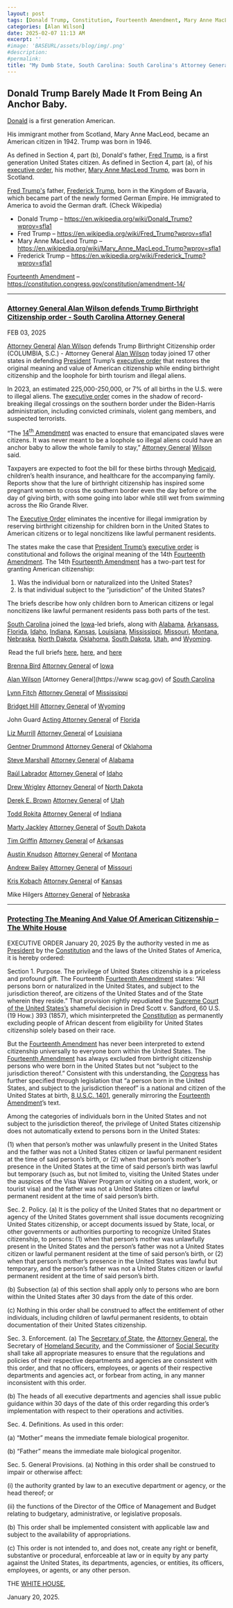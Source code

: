 ```yaml
---
layout: post
tags: [Donald Trump, Constitution, Fourteenth Amendment, Mary Anne MacLeod Trump, Scotland, Fred Trump, Frederick Trump, Medicaid, Attorney General, Alan Wilson, South Carolina, Brenna Bird, Iowa (IA), Lynn Fitch, Mississippi (MS), Bridget Hill, Wyoming (WY), John Guard, Florida (FL), Liz Murrill, Louisiana (LA), Gentner Drummond, Oklahoma (OK), Steve Marshall, Alabama (AL), Raúl Labrador, Idaho (ID), Drew Wrigley, North Dakota (ND), Derek E. Brown, Utah (UT), Todd Rokita, Indiana (IN), Marty Jackley, South Dakota (OK), Tim Griffin, Arkansas (AR), Austin Knudson, Montana (MT), Andrew Bailey, Missouri (MO), Kris Kobach, Kansas (KS), Mike Hilgers, Nebraska (NE), politics]
categories: [Alan Wilson]
date: 2025-02-07 11:13 AM
excerpt: ''
#image: 'BASEURL/assets/blog/img/.png'
#description:
#permalink:
title: "My Dumb State, South Carolina: South Carolina's Attorney General, Alan Wilson, Wants To Amend The Fourteenth Amendment"
---
```



## Donald Trump Barely Made It From Being An Anchor Baby. 

[Donald](https://www.whitehouse.gov/) is a first generation American.

His immigrant mother from Scotland, Mary Anne MacLeod, became an American citizen in 1942. Trump was born in 1946.

As defined in Section 4, part (b), Donald's father, [Fred Trump](https://en.wikipedia.org/wiki/Fred_Trump?wprov=sfla1), is a first generation United States citizen. As defined in Section 4, part (a), of his [executive order](https://www.whitehouse.gov/presidential-actions/2025/01/protecting-the-meaning-and-value-of-american-citizenship/), his mother, [Mary Anne MacLeod Trump](https://en.wikipedia.org/wiki/Mary_Anne_MacLeod_Trump?wprov=sfla1), was born in Scotland.

[Fred Trump's](https://en.wikipedia.org/wiki/Fred_Trump?wprov=sfla1) father, [Frederick Trump](https://en.wikipedia.org/wiki/Frederick_Trump?wprov=sfla1), born in the Kingdom of Bavaria, which became part of the newly formed German Empire. He immigrated to America to avoid the German draft. (Check Wikipedia)

- Donald Trump – 
https://en.wikipedia.org/wiki/Donald_Trump?wprov=sfla1
- Fred Trump – https://en.wikipedia.org/wiki/Fred_Trump?wprov=sfla1
- Mary Anne MacLeod Trump – https://en.wikipedia.org/wiki/Mary_Anne_MacLeod_Trump?wprov=sfla1
- Frederick Trump – https://en.wikipedia.org/wiki/Frederick_Trump?wprov=sfla1

[Fourteenth Amendment](https://constitution.congress.gov/constitution/amendment-14/) – https://constitution.congress.gov/constitution/amendment-14/

----

### [Attorney General Alan Wilson defends Trump Birthright Citizenship order - South Carolina Attorney General](https://www.scag.gov/about-the-office/news/attorney-general-alan-wilson-defends-trump-birthright-citizenship-order/)

FEB 03, 2025

[Attorney General](https://www.scag.gov/) [Alan Wilson](https://www.scag.gov/about-the-office/meet-the-attorney-general/) defends Trump Birthright Citizenship order
(COLUMBIA, S.C.) - Attorney General [Alan Wilson](https://www.scag.gov/about-the-office/meet-the-attorney-general/) today joined 17 other states in defending [President](https://www.whitehouse.gov/) Trump’s [executive order](https://www.whitehouse.gov/presidential-actions/2025/01/protecting-the-meaning-and-value-of-american-citizenship/) that restores the original meaning and value of American citizenship while ending birthright citizenship and the loophole for birth tourism and illegal aliens.

In 2023, an estimated 225,000-250,000, or 7% of all births in the U.S. were to illegal aliens. The [executive order](https://www.whitehouse.gov/presidential-actions/2025/01/protecting-the-meaning-and-value-of-american-citizenship/) comes in the shadow of record-breaking illegal crossings on the southern border under the Biden-Harris administration, including convicted criminals, violent gang members, and suspected terrorists.

“The [14<sup>th</sup> Amendment](https://constitution.congress.gov/constitution/amendment-14/) was enacted to ensure that emancipated slaves were citizens. It was never meant to be a loophole so illegal aliens could have an anchor baby to allow the whole family to stay,” [Attorney General](https://www.scag.gov/) [Wilson](https://www.scag.gov/about-the-office/meet-the-attorney-general/) said. 

Taxpayers are expected to foot the bill for these births through [Medicaid](https://www.medicaid.gov/), children’s health insurance, and healthcare for the accompanying family. Reports show that the lure of birthright citizenship has inspired some pregnant women to cross the southern border even the day before or the day of giving birth, with some going into labor while still wet from swimming across the Rio Grande River. 

The [Executive Order](https://www.whitehouse.gov/presidential-actions/2025/01/protecting-the-meaning-and-value-of-american-citizenship/) eliminates the incentive for illegal immigration by reserving birthright citizenship for children born in the United States to American citizens or to legal noncitizens like lawful permanent residents. 

The states make the case that [President Trump’s](https://www.whitehouse.gov/) [executive order](https://www.whitehouse.gov/presidential-actions/2025/01/protecting-the-meaning-and-value-of-american-citizenship/) is constitutional and follows the original meaning of the 14th [Fourteenth Amendment](https://constitution.congress.gov/constitution/amendment-14/). The 14th [Fourteenth Amendment](https://constitution.congress.gov/constitution/amendment-14/) has a two-part test for granting American citizenship: 

1. Was the individual born or naturalized into the United States? 
2. Is that individual subject to the “jurisdiction” of the United States? 

The briefs describe how only children born to American citizens or legal noncitizens like lawful permanent residents pass both parts of the test. 

[South Carolina](https://www.sc.gov/) joined the [Iowa](https://www.iowa.gov/)-led briefs, along with [Alabama](https://www.alabama.gov/), [Arkansass](https://www.az.gov/), [Florida](https://www.myflorida.com/), [Idaho](https://www.idaho.gov/), [Indiana](https://www.in.gov/), [Kansas](https://www.kansas.gov/), [Louisiana](https://www.louisiana.gov/), [Mississippi](https://www.ms.gov/), [Missouri](https://www.mo.gov/), [Montana](https://www.mt.gov/), [Nebraska](https://www.nebraska.gov/), [North Dakota](https://www.nd.gov/), [Oklahoma](https://www.ok.gov/), [South Dakota](https://www.sd.gov/), [Utah](https://www.utah.gov/), and [Wyoming](https://www.wyo.gov/). 

 Read the full briefs [here](https://www.scag.gov/media/01gnsx3b/file-stamped-nhic-v-trump-nh-amicus.pdf), [here](https://www.scag.gov/media/qbybvcpr/file-stamped-nj-v-trump-ma-amicus.pdf), and [here](https://www.scag.gov/media/g0tgrff1/89-1.pdf)

[Brenna Bird](https://www.iowaattorneygeneral.gov/about-us/about-attorney-general-brenna-bird)
[Attorney General](https://www.iowaattorneygeneral.gov/) of [Iowa](https://iowa.gov/)

[Alan Wilson](https://www.scag.gov/about-the-office/meet-the-attorney-general/)
[Attorney General](https://www scag.gov) of [South Carolina](https://www.sc.gov/)

[Lynn Fitch](https://attorneygenerallynnfitch.com/)
[Attorney General](https://attorneygenerallynnfitch.com/) of [Mississippi](https://www.ms.gov/)

[Bridget Hill](https://ag.wyo.gov/ag-biography)
[Attorney General](https://ag.wyo.gov/) of [Wyoming](https://www.wyo.gov/)

John Guard
[Acting Attorney General](https://www.myfloridalegal.com/) of [Florida](https://www.myflorida.com/)

[Liz Murrill](https://ag.louisiana.gov/About)
[Attorney General](https://ag.louisiana.gov/) of [Louisiana](https://www.louisiana.gov/)

[Gentner Drummond](https://oklahoma.gov/oag/about/bio.html)
[Attorney General](https://oklahoma.gov/oag.html) of [Oklahoma](https://www.ok.gov/)

[Steve Marshall](https://www.alabamaag.gov/about/)
[Attorney General](https://www.alabamaag.gov/) of [Alabama](https://www.alabama.gov/)

[Raúl Labrador](https://www.ag.idaho.gov/about/)
[Attorney General](https://www.ag.idaho.gov/) of [Idaho](https://www.idaho.gov/)

[Drew Wrigley](https://attorneygeneral.nd.gov/attorney-generals-office/)
[Attorney General](https://attorneygeneral.nd.gov/) of [North Dakota](https://www.nd.gov/)

[Derek E. Brown](https://attorneygeneral.utah.gov/staff/derek-brown/)
[Attorney General](https://attorneygeneral.utah.gov/) of [Utah](https://www.utah.gov/)

[Todd Rokita](https://www.in.gov/attorneygeneral/about-the-office/about-the-attorney-general/)
[Attorney General](https://www.in.gov/attorneygeneral/) of [Indiana](https://www.in.gov/)

[Marty Jackley](https://atg.sd.gov/OurOffice/bio.aspx#gsc.tab=0)
[Attorney General](https://atg.sd.gov/#gsc.tab=0) of [South Dakota](https://www.sd.gov/)

[Tim Griffin](https://arkansasag.gov/meet-tim/)
[Attorney General](https://arkansasag.gov/) of [Arkansas](https://www.az.gov/)

[Austin Knudson](https://dojmt.gov/attorney-generals-office/about-austin-knudsen/)
[Attorney General](https://dojmt.gov/) of [Montana](https://www.mt.gov/)

[Andrew Bailey](https://ago.mo.gov/about-us/about-ag-bailey/)
[Attorney General](https://ago.mo.gov/) of [Missouri](https://www.mo.gov/)

[Kris Kobach](https://www.ag.ks.gov/about-us/attorney-general-kris-w-kobach)
[Attorney General](https://www.ag.ks.gov/) of [Kansas](https://www.kansas.gov/)

Mike Hilgers
[Attorney General](https://ago.nebraska.gov/) of [Nebraska](https://www.nebraska.gov/)

----

### [Protecting The Meaning And Value Of American Citizenship – The White House](https://www.whitehouse.gov/presidential-actions/2025/01/protecting-the-meaning-and-value-of-american-citizenship/)

EXECUTIVE ORDER
January 20, 2025
By the authority vested in me as [President](https://www.whitehouse.gov/) by the [Constitution](constitution.congress.gov/) and the laws of the United States of America, it is hereby ordered:

Section 1.  Purpose.  The privilege of United States citizenship is a priceless and profound gift.  The Fourteenth [Fourteenth Amendment](https://constitution.congress.gov/constitution/amendment-14/) states:  “All persons born or naturalized in the United States, and subject to the jurisdiction thereof, are citizens of the United States and of the State wherein they reside.”  That provision rightly repudiated the [Supreme Court of the United States’s](https://www.scotus.gov/) shameful decision in Dred Scott v. Sandford, 60 U.S. (19 How.) 393 (1857), which misinterpreted the [Constitution](https://constitution.congress.gov/) as permanently excluding people of African descent from eligibility for United States citizenship solely based on their race.

But the [Fourteenth Amendment](https://constitution.congress.gov/constitution/amendment-14/) has never been interpreted to extend citizenship universally to everyone born within the United States.  The [Fourteenth Amendment](https://constitution.congress.gov/constitution/amendment-14/) has always excluded from birthright citizenship persons who were born in the United States but not “subject to the jurisdiction thereof.”  Consistent with this understanding, the [Congress](https://www.congress.gov/) has further specified through legislation that “a person born in the United States, and subject to the jurisdiction thereof” is a national and citizen of the United States at birth, [8 U.S.C. 1401](https://uscode.house.gov/view.xhtml?req=granuleid:USC-prelim-title8-section1401&num=0&edition=prelim), generally mirroring the [Fourteenth Amendment](https://constitution.congress.gov/constitution/amendment-14/)’s text.

Among the categories of individuals born in the United States and not subject to the jurisdiction thereof, the privilege of United States citizenship does not automatically extend to persons born in the United States: 

(1) when that person’s mother was unlawfully present in the United States and the father was not a United States citizen or lawful permanent resident at the time of said person’s birth, or (2) when that person’s mother’s presence in the United States at the time of said person’s birth was lawful but temporary (such as, but not limited to, visiting the United States under the auspices of the Visa Waiver Program or visiting on a student, work, or tourist visa) and the father was not a United States citizen or lawful permanent resident at the time of said person’s birth.

Sec. 2.  Policy.  (a)  It is the policy of the United States that no department or agency of the United States government shall issue documents recognizing United States citizenship, or accept documents issued by State, local, or other governments or authorities purporting to recognize United States citizenship, to persons:  (1) when that person’s mother was unlawfully present in the United States and the person’s father was not a United States citizen or lawful permanent resident at the time of said person’s birth, or (2) when that person’s mother’s presence in the United States was lawful but temporary, and the person’s father was not a United States citizen or lawful permanent resident at the time of said person’s birth.

(b)  Subsection (a) of this section shall apply only to persons who are born within the United States after 30 days from the date of this order.

(c)  Nothing in this order shall be construed to affect the entitlement of other individuals, including children of lawful permanent residents, to obtain documentation of their United States citizenship.

Sec. 3.  Enforcement.  (a)  The [Secretary of State](https://www.state.gov/), the [Attorney General](https://www.justice.gov/), the Secretary of [Homeland Security](https://www.dhs.gov/), and the Commissioner of [Social Security](https://www.ssa.gov/) shall take all appropriate measures to ensure that the regulations and policies of their respective departments and agencies are consistent with this order, and that no officers, employees, or agents of their respective departments and agencies act, or forbear from acting, in any manner inconsistent with this order.

(b)  The heads of all executive departments and agencies shall issue public guidance within 30 days of the date of this order regarding this order’s implementation with respect to their operations and activities.

Sec. 4.  Definitions.  As used in this order:

(a)  “Mother” means the immediate female biological progenitor.

(b)  “Father” means the immediate male biological progenitor.

Sec. 5.  General Provisions.  (a)  Nothing in this order shall be construed to impair or otherwise affect:

(i)   the authority granted by law to an executive department or agency, or the head thereof; or

(ii)  the functions of the Director of the Office of Management and Budget relating to budgetary, administrative, or legislative proposals.

(b)  This order shall be implemented consistent with applicable law and subject to the availability of appropriations.

(c)  This order is not intended to, and does not, create any right or benefit, substantive or procedural, enforceable at law or in equity by any party against the United States, its departments, agencies, or entities, its officers, employees, or agents, or any other person.

THE [WHITE HOUSE](https://www.whitehouse.gov),

January 20, 2025.
